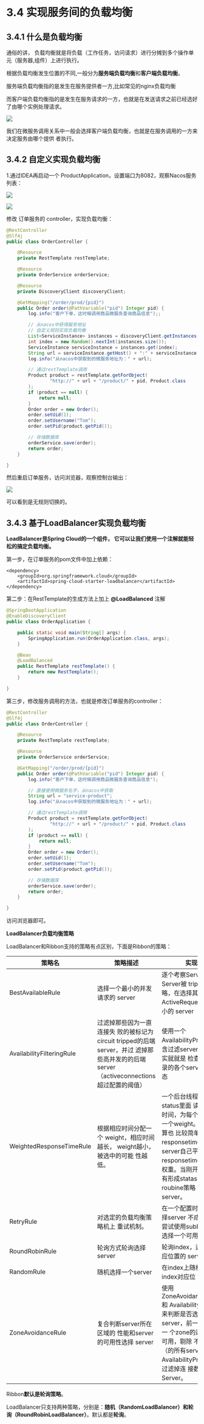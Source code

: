 # 3.4 实现服务间的负载均衡

## 3.4.1 什么是负载均衡

通俗的讲， 负载均衡就是将负载（工作任务，访问请求）进行分摊到多个操作单元（服务器,组件）上进行执行。&#x20;

根据负载均衡发生位置的不同,一般分为**服务端负载均衡**和**客户端负载均衡**。&#x20;

服务端负载均衡指的是发生在服务提供者一方,比如常见的nginx负载均衡&#x20;

而客户端负载均衡指的是发生在服务请求的一方，也就是在发送请求之前已经选好了由哪个实例处理请求。

![](<../.gitbook/assets/image (37).png>)

我们在微服务调用关系中一般会选择客户端负载均衡，也就是在服务调用的一方来决定服务由哪个提供 者执行。

## 3.4.2 自定义实现负载均衡

1.通过IDEA再启动一个 ProductApplication，设置端口为8082，观察Nacos服务列表：

![](<../.gitbook/assets/image (10).png>)

![](<../.gitbook/assets/image (8).png>)

修改 订单服务的 controller，实现负载均衡：

```java
@RestController
@Slf4j
public class OrderController {

    @Resource
    private RestTemplate restTemplate;

    @Resource
    private OrderService orderService;

    @Resource
    private DiscoveryClient discoveryClient;

    @GetMapping("/order/prod/{pid}")
    public Order order(@PathVariable("pid") Integer pid) {
        log.info("客户下单，这时候调用商品微服务查询商品信息");;

        // 从nacos中获得服务地址
        // 自定义规则实现负载均衡
        List<ServiceInstance> instances = discoveryClient.getInstances("service-product");
        int index = new Random().nextInt(instances.size());
        ServiceInstance serviceInstance = instances.get(index);
        String url = serviceInstance.getHost() + ":" + serviceInstance.getPort();
        log.info("从nacos中获取到的微服务地址为：" + url);

        // 通过restTemplate调用
        Product product = restTemplate.getForObject(
                "http://" + url + "/product/" + pid, Product.class
        );
        if (product == null) {
            return null;
        }
        Order order = new Order();
        order.setUid(1);
        order.setUsername("Tom");
        order.setPid(product.getPid());

        // 存储数据库
        orderService.save(order);
        return order;
    }

}
```

然后重启订单服务，访问浏览器，观察控制台输出：

![](<../.gitbook/assets/image (13).png>)

可以看到是无规则切换的。

## 3.4.3 基于LoadBalancer实现负载均衡

**LoadBalancer是Spring Cloud的一个组件， 它可以让我们使用一个注解就能轻松的搞定负载均衡。**

第一步，在订单服务的pom文件中加上依赖：

```markup
<dependency>
    <groupId>org.springframework.cloud</groupId>
    <artifactId>spring-cloud-starter-loadbalancer</artifactId>
</dependency>
```

第二步：在RestTemplate的生成方法上加上 **@LoadBalanced** 注解

```java
@SpringBootApplication
@EnableDiscoveryClient
public class OrderApplication {

    public static void main(String[] args) {
        SpringApplication.run(OrderApplication.class, args);
    }

    @Bean
    @LoadBalanced
    public RestTemplate restTemplate() {
        return new RestTemplate();
    }

}
```

第三步，修改服务调用的方法，也就是修改订单服务的controller：

```java
@RestController
@Slf4j
public class OrderController {

    @Resource
    private RestTemplate restTemplate;

    @Resource
    private OrderService orderService;

    @GetMapping("/order/prod/{pid}")
    public Order order(@PathVariable("pid") Integer pid) {
        log.info("客户下单，这时候调用商品微服务查询商品信息");

        // 直接使用微服务名字，从nacos中获取
        String url = "service-product";
        log.info("从nacos中获取到的微服务地址为：" + url);

        // 通过restTemplate调用
        Product product = restTemplate.getForObject(
                "http://" + url + "/product/" + pid, Product.class
        );
        if (product == null) {
            return null;
        }
        Order order = new Order();
        order.setUid(1);
        order.setUsername("Tom");
        order.setPid(product.getPid());

        // 存储数据库
        orderService.save(order);
        return order;
    }

}
```

访问浏览器即可。

**LoadBalancer负载均衡策略**

LoadBalancer和Ribbon支持的策略有点区别，下面是Ribbon的策略：



| 策略名                       | 策略描述                                                                                         | 实现说明                                                                                                                                                           |
| ------------------------- | -------------------------------------------------------------------------------------------- | -------------------------------------------------------------------------------------------------------------------------------------------------------------- |
| BestAvailableRule         | 选择一个最小的并发请求的 server                                                                          | 逐个考察Server，如果Server被 tripped了，则忽略，在选择其中 ActiveRequestsCount最小的 server                                                                                          |
| AvailabilityFilteringRule | 过滤掉那些因为一直连接失 败的被标记为circuit tripped的后端server，并过 滤掉那些高并发的的后端 server（activeconnections 超过配置的阈值） | 使用一个AvailabilityPredicate来包 含过滤server的逻辑，其实就就是 检查status里记录的各个server的 运行状态                                                                                      |
| WeightedResponseTimeRule  | 根据相应时间分配一个 weight，相应时间越长， weight越小，被选中的可能 性越低。                                               | 一个后台线程定期的从status里面 读取评价响应时间，为每个server 计算一个weight。Weight的计算也 比较简单responsetime 减去每个 server自己平均的responsetime是 server的权重。当刚开始运行，没 有形成statas时，使用roubine策略 选择server。 |
| RetryRule                 | 对选定的负载均衡策略机上 重试机制。                                                                           | 在一个配置时间段内当选择server 不成功，则一直尝试使用subRule 的方式选择一个可用的server                                                                                                         |
| RoundRobinRule            | 轮询方式轮询选择server                                                                               | 轮询index，选择index对应位置的 server                                                                                                                                    |
| RandomRule                | 随机选择一个server                                                                                 | 在index上随机，选择index对应位 置的server                                                                                                                                  |
| ZoneAvoidanceRule         | 复合判断server所在区域的 性能和server的可用性选择 server                                                       | 使用ZoneAvoidancePredicate和 AvailabilityPredicate来判断是否选 择某个server，前一个判断判定一 个zone的运行性能是否可用，剔除 不可用的zone（的所有server）， AvailabilityPredicate用于过滤掉连 接数过多的Server。       |

Ribbon**默认是轮询策略**。

LoadBalancer只支持两种策略，分别是：**随机（RandomLoadBalancer）**和**轮询（RoundRobinLoadBalancer）**。默认都是**轮询**。

